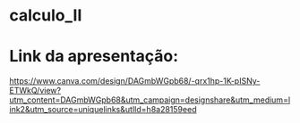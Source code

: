 # calculo_II

# Link da apresentação:
https://www.canva.com/design/DAGmbWGpb68/-qrx1hp-1K-pISNy-ETWkQ/view?utm_content=DAGmbWGpb68&utm_campaign=designshare&utm_medium=link2&utm_source=uniquelinks&utlId=h8a28159eed
